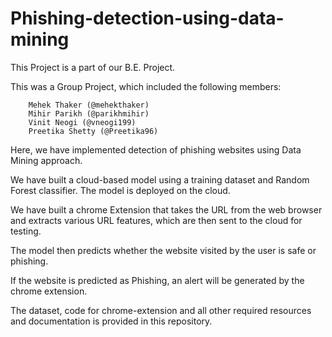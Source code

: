 # Phishing-detection-using-data-mining
This Project is a part of our B.E. Project.

This was a Group Project, which included the following members:

        Mehek Thaker (@mehekthaker)
        Mihir Parikh (@parikhmihir)
        Vinit Neogi (@vneogi199)
        Preetika Shetty (@Preetika96)
        
Here, we have implemented detection of phishing websites using Data Mining approach.

We have built a cloud-based model using a training dataset and Random Forest classifier. The model is deployed on the cloud.

We have built a chrome Extension that takes the URL from the web browser and extracts various URL features, which are then sent to the cloud for testing.

The model then predicts whether the website visited by the user is safe or phishing.

If the website is predicted as Phishing, an alert will be generated by the chrome extension.

The dataset, code for chrome-extension and all other required resources and documentation is provided in this repository.

